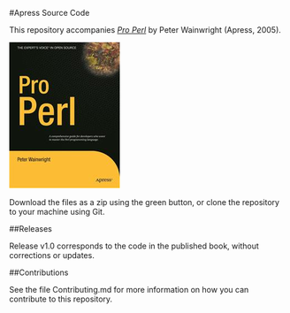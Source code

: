 #Apress Source Code

This repository accompanies [*Pro Perl*](http://www.apress.com/9781590594384) by Peter Wainwright (Apress, 2005).

![Cover image](9781590594384.jpg)

Download the files as a zip using the green button, or clone the repository to your machine using Git.

##Releases

Release v1.0 corresponds to the code in the published book, without corrections or updates.

##Contributions

See the file Contributing.md for more information on how you can contribute to this repository.
